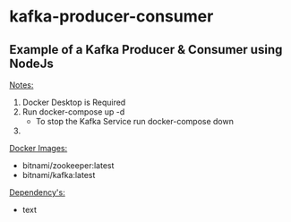 # kafka-producer-consumer
## Example of a Kafka Producer & Consumer using NodeJs

<u>Notes:</u>

1. Docker Desktop is Required
2. Run docker-compose up -d
    - To stop the Kafka Service run docker-compose down
3. 

<u>Docker Images:</u>
- bitnami/zookeeper:latest
- bitnami/kafka:latest

<u>Dependency's:</u>
- text